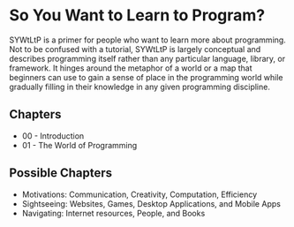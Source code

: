 # So You Want to Learn to Program?

SYWtLtP is a primer for people who want to learn more about programming. Not to be confused with a tutorial, SYWtLtP is largely conceptual and describes programming itself rather than any particular language, library, or framework. It hinges around the metaphor of a world or a map that beginners can use to gain a sense of place in the programming world while gradually filling in their knowledge in any given programming discipline.

## Chapters

* 00 - Introduction
* 01 - The World of Programming

## Possible Chapters

* Motivations: Communication, Creativity, Computation, Efficiency
* Sightseeing: Websites, Games, Desktop Applications, and Mobile Apps
* Navigating: Internet resources, People, and Books
